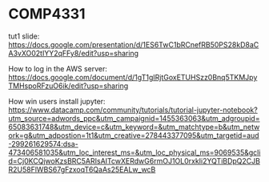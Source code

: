# COMP4331

  tut1 slide:
  https://docs.google.com/presentation/d/1ES6TwC1bRCnefRB50PS28kD8aCA3vXO02tIYY2qFFy8/edit?usp=sharing

  
  How to log in the AWS server:
https://docs.google.com/document/d/1gT1gIRjtGoxETUHSzz0Bnq5TKMJpyTMHspoRFzuO6ik/edit?usp=sharing


  How win users install jupyter:
https://www.datacamp.com/community/tutorials/tutorial-jupyter-notebook?utm_source=adwords_ppc&utm_campaignid=1455363063&utm_adgroupid=65083631748&utm_device=c&utm_keyword=&utm_matchtype=b&utm_network=g&utm_adpostion=1t1&utm_creative=278443377095&utm_targetid=aud-299261629574:dsa-473406581035&utm_loc_interest_ms=&utm_loc_physical_ms=9069535&gclid=Cj0KCQjwoKzsBRC5ARIsAITcwXERdwG6rmOJ1OL0rxkIi2YQTiBDpQ2CJBR2U58FlWBS67gFzxoqT6QaAs25EALw_wcB
